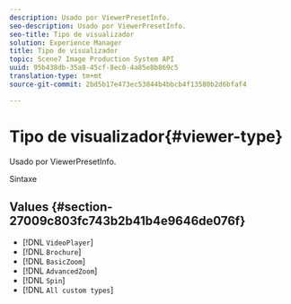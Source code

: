 ```yaml
---
description: Usado por ViewerPresetInfo.
seo-description: Usado por ViewerPresetInfo.
seo-title: Tipo de visualizador
solution: Experience Manager
title: Tipo de visualizador
topic: Scene7 Image Production System API
uuid: 95b438db-35a8-45cf-8ec0-4a85e8b869c5
translation-type: tm+mt
source-git-commit: 2bd5b17e473ec53844b4bbcb4f13580b2d6bfaf4

---
```



# Tipo de visualizador{#viewer-type}

Usado por ViewerPresetInfo.

Sintaxe

## Values {#section-27009c803fc743b2b41b4e9646de076f}

* [!DNL `VideoPlayer`]
* [!DNL `Brochure`]
* [!DNL `BasicZoom`]
* [!DNL `AdvancedZoom`]
* [!DNL `Spin`]
* [!DNL `All custom types`]

